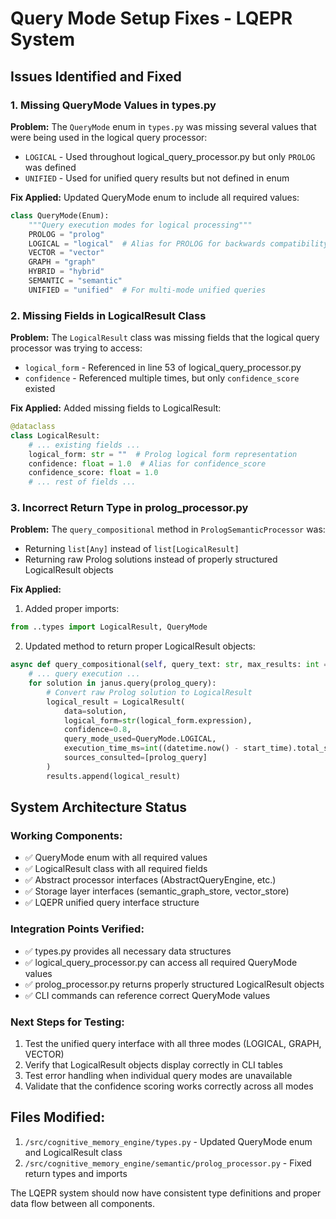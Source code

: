 # Query Mode Setup Fixes - LQEPR System

## Issues Identified and Fixed

### 1. Missing QueryMode Values in types.py

**Problem:** The `QueryMode` enum in `types.py` was missing several values that were being used in the logical query processor:
- `LOGICAL` - Used throughout logical_query_processor.py but only `PROLOG` was defined
- `UNIFIED` - Used for unified query results but not defined in enum

**Fix Applied:** Updated QueryMode enum to include all required values:
```python
class QueryMode(Enum):
    """Query execution modes for logical processing"""
    PROLOG = "prolog"
    LOGICAL = "logical"  # Alias for PROLOG for backwards compatibility
    VECTOR = "vector"
    GRAPH = "graph"
    HYBRID = "hybrid"
    SEMANTIC = "semantic"
    UNIFIED = "unified"  # For multi-mode unified queries
```

### 2. Missing Fields in LogicalResult Class

**Problem:** The `LogicalResult` class was missing fields that the logical query processor was trying to access:
- `logical_form` - Referenced in line 53 of logical_query_processor.py
- `confidence` - Referenced multiple times, but only `confidence_score` existed

**Fix Applied:** Added missing fields to LogicalResult:
```python
@dataclass
class LogicalResult:
    # ... existing fields ...
    logical_form: str = ""  # Prolog logical form representation
    confidence: float = 1.0  # Alias for confidence_score
    confidence_score: float = 1.0
    # ... rest of fields ...
```

### 3. Incorrect Return Type in prolog_processor.py

**Problem:** The `query_compositional` method in `PrologSemanticProcessor` was:
- Returning `list[Any]` instead of `list[LogicalResult]`
- Returning raw Prolog solutions instead of properly structured LogicalResult objects

**Fix Applied:**
1. Added proper imports:
```python
from ..types import LogicalResult, QueryMode
```

2. Updated method to return proper LogicalResult objects:
```python
async def query_compositional(self, query_text: str, max_results: int = 10) -> list[LogicalResult]:
    # ... query execution ...
    for solution in janus.query(prolog_query):
        # Convert raw Prolog solution to LogicalResult
        logical_result = LogicalResult(
            data=solution,
            logical_form=str(logical_form.expression),
            confidence=0.8,
            query_mode_used=QueryMode.LOGICAL,
            execution_time_ms=int((datetime.now() - start_time).total_seconds() * 1000),
            sources_consulted=[prolog_query]
        )
        results.append(logical_result)
```

## System Architecture Status

### Working Components:
- ✅ QueryMode enum with all required values
- ✅ LogicalResult class with all required fields
- ✅ Abstract processor interfaces (AbstractQueryEngine, etc.)
- ✅ Storage layer interfaces (semantic_graph_store, vector_store)
- ✅ LQEPR unified query interface structure

### Integration Points Verified:
- ✅ types.py provides all necessary data structures
- ✅ logical_query_processor.py can access all required QueryMode values
- ✅ prolog_processor.py returns properly structured LogicalResult objects
- ✅ CLI commands can reference correct QueryMode values

### Next Steps for Testing:
1. Test the unified query interface with all three modes (LOGICAL, GRAPH, VECTOR)
2. Verify that LogicalResult objects display correctly in CLI tables
3. Test error handling when individual query modes are unavailable
4. Validate that the confidence scoring works correctly across all modes

## Files Modified:
1. `/src/cognitive_memory_engine/types.py` - Updated QueryMode enum and LogicalResult class
2. `/src/cognitive_memory_engine/semantic/prolog_processor.py` - Fixed return types and imports

The LQEPR system should now have consistent type definitions and proper data flow between all components.
